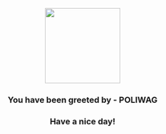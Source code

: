 <p align="center">
            <img src="https://raw.githubusercontent.com/PokeAPI/sprites/master/sprites/pokemon/60.png" width="150" height="150">
          </p>
          <h3 align="center">You have been greeted by - <b>POLIWAG</b></h3>
          <h3 align="center">Have a nice day!</h3>
